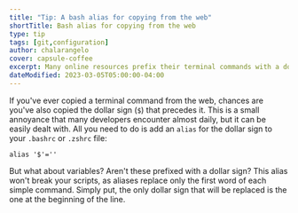 ```yaml
---
title: "Tip: A bash alias for copying from the web"
shortTitle: Bash alias for copying from the web
type: tip
tags: [git,configuration]
author: chalarangelo
cover: capsule-coffee
excerpt: Many online resources prefix their terminal commands with a dollar sign. Luckily, we've got a solution to this small annoyance.
dateModified: 2023-03-05T05:00:00-04:00
---
```


If you've ever copied a terminal command from the web, chances are you've also copied the dollar sign (`$`) that precedes it. This is a small annoyance that many developers encounter almost daily, but it can be easily dealt with. All you need to do is add an `alias` for the dollar sign to your `.bashrc` or `.zshrc` file:

```shell
alias '$'=''
```

But what about variables? Aren't these prefixed with a dollar sign? This alias won't break your scripts, as aliases replace only the first word of each simple command. Simply put, the only dollar sign that will be replaced is the one at the beginning of the line.
